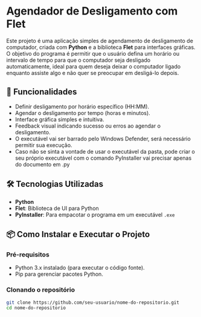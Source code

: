 # Agendador de Desligamento com Flet

Este projeto é uma aplicação simples de agendamento de desligamento de computador, criada com **Python** e a biblioteca **Flet** para interfaces gráficas. O objetivo do programa é permitir que o usuário defina um horário ou intervalo de tempo para que o computador seja desligado automaticamente, ideal para quem deseja deixar o computador ligado enquanto assiste algo e não quer se preocupar em desligá-lo depois.

## 🚀 Funcionalidades

- Definir desligamento por horário específico (HH:MM).
- Agendar o desligamento por tempo (horas e minutos).
- Interface gráfica simples e intuitiva.
- Feedback visual indicando sucesso ou erros ao agendar o desligamento.
- O executável vai ser barrado pelo Windows Defender, será necessário permitir sua execução.
- Caso não se sinta a vontade de usar o executável da pasta, pode criar o seu próprio executável com  o comando PyInstaller vai precisar apenas do documento em .py 

## 🛠️ Tecnologias Utilizadas

- **Python**
- **Flet**: Biblioteca de UI para Python
- **PyInstaller**: Para empacotar o programa em um executável `.exe`

## 📦 Como Instalar e Executar o Projeto

### Pré-requisitos

- Python 3.x instalado (para executar o código fonte).
- Pip para gerenciar pacotes Python.

### Clonando o repositório

```bash
git clone https://github.com/seu-usuario/nome-do-repositorio.git
cd nome-do-repositorio

